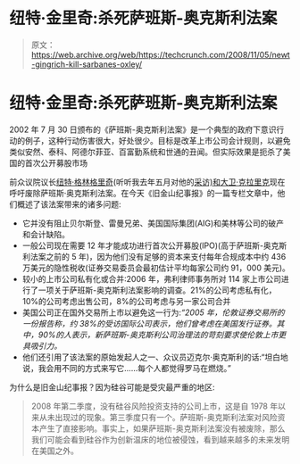 # 纽特·金里奇:杀死萨班斯-奥克斯利法案

> 原文：<https://web.archive.org/web/https://techcrunch.com/2008/11/05/newt-gingrich-kill-sarbanes-oxley/>

# 纽特·金里奇:杀死萨班斯-奥克斯利法案

2002 年 7 月 30 日颁布的《萨班斯-奥克斯利法案》是一个典型的政府下意识行动的例子，这种行动伤害很大，好处很少。目标是改革上市公司会计规则，以避免类似安然、泰科、阿德尔菲亚、百富勤系统和世通的丑闻。但实际效果是扼杀了美国的首次公开募股市场

前众议院议长[纽特·格林格里奇](https://web.archive.org/web/20221002161153/http://en.wikipedia.org/wiki/Newt_Gingrich)(听听我去年五月对他的[采访)和](https://web.archive.org/web/20221002161153/http://www.beta.techcrunch.com/2008/05/23/newt-gingrich-talks-tech-presidential-aspirations/)[大卫·克拉里克](https://web.archive.org/web/20221002161153/http://www.crunchbase.com/person/david-kralik)现在呼吁废除萨班斯·奥克斯利法案。在今天《旧金山纪事报》的一篇专栏文章中，他们概述了该法案带来的诸多问题:

*   它并没有阻止贝尔斯登、雷曼兄弟、美国国际集团(AIG)和美林等公司的破产和会计缺陷。
*   一般公司现在需要 12 年才能成功进行首次公开募股(IPO)(高于萨班斯-奥克斯利法案之前的 5 年)，因为他们没有足够的资本来支付每年合规成本中约 436 万美元的隐性税收(证券交易委员会最初估计平均每家公司约 91，000 美元)。
*   较小的上市公司私有化或合并:2006 年，弗利律师事务所对 114 家上市公司进行了一项关于萨班斯-奥克斯利法案影响的调查。21%的公司考虑私有化，10%的公司考虑出售公司，8%的公司考虑与另一家公司合并
*   美国公司正在国外交易所上市以避免这一行为:*“2005 年，伦敦证券交易所的一份报告称，约 38%的受访国际公司表示，他们曾考虑在美国发行证券。其中，90%的人表示，新萨班斯-奥克斯利公司治理法的苛刻要求使伦敦上市更具吸引力。*
*   他们还引用了该法案的原始发起人之一、众议员迈克尔·奥克斯利的话:“坦白地说，我会用不同的方式来写它……每个人都觉得罗马在燃烧。”

为什么是旧金山纪事报？因为硅谷可能是受灾最严重的地区:

> 2008 年第二季度，没有硅谷风险投资支持的公司上市，这是自 1978 年以来从未出现过的现象。第三季度只有一个。萨班斯-奥克斯利法案对风险资本产生了直接影响。事实上，如果萨班斯-奥克斯利法案没有被废除，那么我们可能会看到硅谷作为创新温床的地位被侵蚀，看到越来越多的未来发明在美国之外。